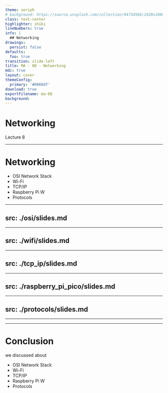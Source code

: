 ```yaml
---
theme: seriph
# background: https://source.unsplash.com/collection/94734566/1920x1080
class: text-center
highlighter: shiki
lineNumbers: true
info: |
  ## Networking
drawings:
  persist: false
defaults:
  foo: true
transition: slide-left
title: MA - 08 - Networking
mdc: true
layout: cover
themeConfig:
  primary: '#0060df'
download: true
exportFilename: ma-08
background:
---
```


# Networking
Lecture 8

---

# Networking

- OSI Network Stack
- Wi-Fi
- TCP/IP
- Raspberry Pi W
- Protocols

<!-- OSI -->

---
src: ./osi/slides.md
---

<!-- WiFi -->

---
src: ./wifi/slides.md
---

<!-- TCP/IP -->

---
src: ./tcp_ip/slides.md
---

<!-- Raspberry Pi Pico -->

---
src: ./raspberry_pi_pico/slides.md
---

<!-- Protocols -->

---
src: ./protocols/slides.md
---

---
---
# Conclusion
we discussed about

- OSI Network Stack
- Wi-Fi
- TCP/IP
- Raspberry Pi W
- Protocols
